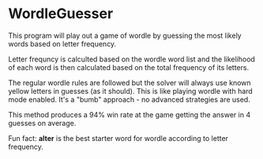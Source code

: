 # WordleGuesser

This program will play out a game of wordle by guessing the most likely words based on letter frequency.

Letter frequncy is calculted based on the wordle word list and the likelihood of each word is then calculated based on the total frequency of its letters.

The regular wordle rules are followed but the solver will always use known yellow letters in guesses (as it should). This is like playing wordle with hard mode enabled. It's a "bumb" approach - no advanced strategies are used.

This method produces a 94% win rate at the game getting the answer in 4 guesses on average.

Fun fact: **alter** is the best starter word for wordle according to letter frequency.
